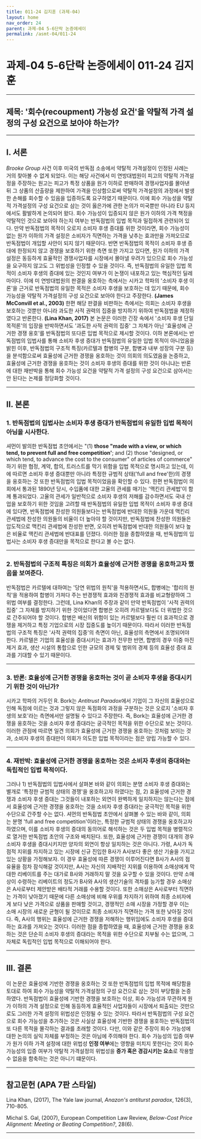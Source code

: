 ```yaml
---
title: 011-24 김지훈 (과제-04)
layout: home
nav_order: 24
parent: 과제-04 5-6단락 논증에세이
permalink: /asmt-04/011-24
---
```


# 과제-04 5-6단락 논증에세이 011-24 김지훈 

---

## 제목: '회수(recoupment) 가능성 요건'을 약탈적 가격 설정의 구성 요건으로 보아야 하는가? 

---

## I. 서론

*Brooke Group* 사건 이후 미국의 반독점 소송에서 약탈적 가격설정이 인정된 사례는 거의 찾아볼 수 없게 되었다. 이는 해당 사건에서 미 연방대법원이 피고의 약탈적 가격설정을 주장하는 원고는 피고가 특정 상품을 원가 이하로 판매하여 경쟁사업자를 몰아낸 뒤 그 상품의 산출량을 제한하여 가격을 인상함으로써 약탈적 가격설정의 과정에서 발생한 손해를 회수할 수 있음을 입증하도록 요구하였기 때문이다. 이에 회수 가능성을 약탈적 가격설정의 구성 요건으로 삼는 것이 옳은가에 관한 논의가 미국뿐만 아니라 EU 등지에서도 활발하게 논의되어 왔다. 회수 가능성이 입증되지 않은 원가 이하의 가격 책정을 약탈적인 것으로 보아야 하는지 여부는 반독점법의 입법 목적과 밀접하게 관련되어 있다. 만약 반독점법의 목적이 오로지 소비자 후생 증대를 위한 것이라면, 회수 가능성이 없는 원가 이하의 가격 설정은 소비자가 직면하는 가격을 낮추는 효과만을 가져오므로 반독점법이 개입할 사안이 되지 않기 때문이다. 반면 반독점법의 목적이 소비자 후생 증대에 한정되지 않고 경쟁을 보호하기 위한 측면 또한 가지고 있다면, 원가 이하의 가격 설정은 동등하게 효율적인 경쟁사업자를 시장에서 몰아낼 우려가 있으므로 회수 가능성을 요구하지 않고도 그 위법성을 인정할 수 있을 것이다. 즉, 반독점법의 유일한 입법 목적이 소비자 후생의 증대에 있는 것인지 여부가 이 논쟁이 내포하고 있는 핵심적인 딜레마이다. 이에 미 연방대법원의 판결을 옹호하는 측에서는 시카고 학파의 '소비자 후생 이론'을 근거로 반독점법의 유일한 목적은 소비자 후생을 보호하는 데 있기 때문에, 회수 가능성을 약탈적 가격설정의 구성 요건으로 보아야 한다고 주장한다.  **(James McConvill et al., 2003)** 한편 해당 판결을 비판하는 측에서는 의회는 소비자 후생을 보호하는 것뿐만 아니라 과도한 사적 권력의 집중을 방지하기 위하여 반독점법을 제정하였다고 반론한다. **(Lina Khan, 2017)** 본 논문은 이러한 긴장 속에서 '소비자 후생 단일 목적론'의 입장을 반박하면서도 '과도한 사적 권력의 집중' 그 자체가 아닌 '효율성에 근거한 경쟁 옹호'를 반독점법의 또다른 입법 목적으로 제시할 것이다. 이하 본론에서는 반독점법의 입법사를 통해 소비자 후생 증대가 반독점법의 유일한 입법 목적이 아니었음을 밝힌 이후, 반독점법의 구조적 특징(카르텔과 합병의 구분, 합병과 내부 성장의 구분 등)을 분석함으로써 효율성에 근거한 경쟁을 옹호하는 것이 의회의 의도였음을 논증하고, 효율성에 근거한 경쟁을 옹호하는 것이 소비자 후생의 증대를 위한 것이 아니냐는 반론에 대한 재반박을 통해 회수 가능성 요건을 약탈적 가격 설정의 구성 요건으로 삼아서는 안 된다는 논제를 정당화할 것이다.

---

## II. 본론

### 1. 반독점법의 입법사는 소비자 후생 증대가 반독점법의 유일한 입법 목적이 아님을 시사한다.

셔먼이 발의한 반독점법 초안에서는 "(1) **those "made with a view, or which tend, to prevent full and free competition'**; and (2) those "designed, or which tend, to advance the cost to the consumer" of articles of commerce" 하기 위한 협정, 계약, 합의, 트러스트를 막기 위함을 입법 목적으로 명시하고 있는데, 이에 따르면 소비자 후생 증대뿐만 아니라 특정한 규범적 상태('full and free'한)의 경쟁을 옹호하는 것 또한 반독점법의 입법 목적이었음을 확인할 수 있다. 한편 반독점법이 의회에서 통과된 1890년 당시, 수입품에 대한 고율의 관세를 매기는 '맥킨리 관세법'이 함께 통과되었다. 고율의 관세가 일반적으로 소비자 후생의 저해를 감수하면서도 국내 산업을 보호하기 위한 것임을 고려할 때 반독점법의 유일한 입법 목적이 소비자 후생 증대에 있다면, 반독점법에 찬성한 의원들보다는 반독점법에 반대한 의원들 가운데 맥킨리 관세법에 찬성한 의원들의 비율이 더 높아야 할 것이지만, 반독점법에 찬성한 의원들은 압도적으로 맥킨리 관세법에 찬성한 반면, 오히려 반독점법에 반대한 의원들이 보다 높은 비율로 맥킨리 관세법에 반대표를 던졌다. 이러한 점을 종합하였을 때, 반독점법의 입법사는 소비자 후생 증대만을 목적으로 한다고 볼 수는 없다. 

---

### 2. 반독점법의 구조적 특징은 의회가 효율성에 근거한 경쟁을 옹호하고자 했음을 보여준다. 

반독점법은 카르텔에 대하여는 '당연 위법의 원칙'을 적용하면서도, 합병에는 '합리의 원칙'을 적용하여 합병이 가져다 주는 반경쟁적 효과와 친경쟁적 효과를 비교형량하여 그 위법 여부를 결정한다. 그런데, Lina Khan의 주장과 같이 만약 반독점법이 '사적 권력의 집중' 그 자체를 방지하기 위한 것이었다면 합병은 오히려 카르텔보다도 더 위법한 것으로 간주되어야 할 것이다. 합병은 배신의 위험이 있는 카르텔보다 훨씬 더 효과적으로 경쟁을 제거하고 특정 기업으로의 시장 집중도를 높이기 때문이다. 따라서 이러한 반독점법의 구조적 특징은 '사적 권력의 집중'의 측면이 아닌, 효율성의 측면에서 조명되어야 한다. 카르텔은 기업의 효율성을 증대시키는 효과가 전무한 반면, 합병의 경우 이중 마진 제거 효과, 생산 시설의 통합으로 인한 규모의 경제 및 범위의 경제 등의 효율성 증대 효과를 기대할 수 있기 때문이다. 

---

### 3. 반론: 효율성에 근거한 경쟁을 옹호하는 것이 곧 소비자 후생을 증대시키기 위한 것이 아닌가? 

시카고 학파의 거두인 R. Bork는 *Antitrust Paradox*에서 기업이 그 자신의 효율성으로 인해 독점에 이르는 것과 그렇지 않은 독점화의 과정을 구분하는 것은 오로지 '소비자 후생의 보호'라는 측면에서만 설명될 수 있다고 주장한다. 즉, Bork는 효율성에 근거한 경쟁을 옹호하는 것을 소비자 후생 증대라는 궁극적인 목적을 위한 수단으로 보는 것이다. 이러한 관점에 따르면 일견 의회가 효율성에 근거한 경쟁을 옹호하는 것처럼 보이는 것과, 소비자 후생의 증대만이 의회가 의도한 입법 목적이라는 점은 양립 가능할 수 있다. 

---

### 4. 재반박: 효율성에 근거한 경쟁을 옹호하는 것은 소비자 후생의 증대와는 독립적인 입법 목적이다. 

그러나 1) 반독점법의 입법사에서 살펴본 바와 같이 의회는 분명 소비자 후생 증대와는 별개로 '특정한 규범적 상태의 경쟁'을 옹호하고자 하였다는 점, 2) 효율성에 근거한 경쟁과 소비자 후생 증대는 그것들이 내포하는 외연이 완벽하게 일치하지는 않는다는 점에서 효율성에 근거한 경쟁을 옹호하는 것을 소비자 후생 증대라는 궁극적인 목적을 위한 수단으로 간주할 수는 없다. 셔먼의 반독점법 초안에서 살펴볼 수 있는 바와 같이, 의회는 분명 'full and free competition'이라는, 특정한 규범적 상태의 경쟁을 옹호하고자 하였으며, 이를 소비자 후생의 증대의 동의어로 해석하는 것은 두 입법 목적을 병렬적으로 열거한 반독점법 초안의 구조와 배치된다. 또한, 효율성에 근거한 경쟁이 대개의 경우 소비자 후생을 증대시키지만 양자의 외연이 항상 일치하는 것은 아니다. 가령, A사가 독점적 지위를 차지하고 있는 시장에 신규 진입한 B사가 A사보다 좋은 생산 기술을 가지고 있는 상황을 가정해보자. 이 경우 효율성에 따른 경쟁이 이루어진다면 B사가 A사의 점유율을 점차 잠식해갈 것이지만, A사는 자신의 지배적인 지위를 이용하여 소매상에게 막대한 리베이트를 주는 대가로 B사와 거래하지 말 것을 요구할 수 있을 것이다. 만약 소매상이 수령하는 리베이트의 정도가 B사와 A사의 생산기술의 격차를 능가할 경우 소매상은 A사로부터 제안받은 배타적 거래를 수용할 것이다. 또한 소매상은 A사로부터 직면하는 가격이 낮아졌기 때문에 다른 소매상에 비해 우위를 차지하기 위하여 최종 소비자에게 보다 낮은 가격으로 상품을 판매할 것이고, 경쟁적인 소매 시장을 가정할 경우 이는 소매 시장의 새로운 균형이 될 것이므로 최종 소비자가 직면하는 가격 또한 낮아질 것이다. 즉, A사의 행위는 효율성에 근거한 경쟁을 저해하는 행위임에도 소비자 후생을 증대하는 효과를 가져오는 것이다. 이러한 점을 종합하였을 때, 효율성에 근거한 경쟁을 옹호하는 것은 단순히 소비자 후생의 증대라는 목적을 위한 수단으로 치부될 수는 없으며, 그 자체로 독립적인 입법 목적으로 이해되어야 한다. 

---

## III. 결론 

이 논문은 효율성에 기반한 경쟁을 옹호하는 것 또한 반독점법의 입법 목적에 해당함을 토대로 하여 회수 가능성을 약탈적 가격설정의 구성 요건으로 삼는 것이 부당함을 논증하였다. 반독점법이 효율성에 기반한 경쟁을 보호하는 이상, 회수 가능성과 무관하게 원가 이하의 가격 설정으로 인해 동등하게 효율적인 사업자들이 시장에서 퇴출되는 것만으로도 그러한 가격 설정의 위법성은 인정될 수 있는 것이다. 따라서 반독점법의 구성 요건으로 회수 가능성을 추가하는 것은 사실상 효율성에 기반한 경쟁을 옹호하는 반독점법의 또 다른 목적을 몰각하는 결과를 초래할 것이다. 다만, 이와 같은 주장이 회수 가능성에 대한 논의의 실익 자체를 부정하는 것은 아님에 주의해야 한다. 회수 가능성의 입증 여부가 원가 이하 가격 설정에 대한 위법성 **인정 여부**에는 영향을 미치지 못한다는 것이 회수 가능성의 입증 여부가 약탈적 가격설정의 위법성을 **증가 혹은 경감시키는 요소**로 작용할 수 없음을 함축하는 것은 아니기 떄문이다. 

---

## 참고문헌 (APA 7판 스타일)

Lina Khan, (2017), The Yale law journal, *Anazon's antiturst paradox*, 126(3), 710-805.

Michal S. Gal, (2007), European Competition Law Review, *Below-Cost Price Alignment: Meeting or Beating Competition?*, 28(6). 

---

